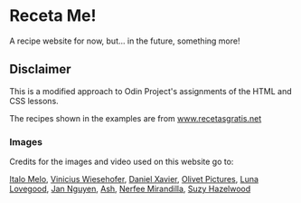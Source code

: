 # Receta Me!
A recipe website for now, but... in the future, something more!

## Disclaimer
This is a modified approach to Odin Project's assignments of the HTML and CSS lessons.

The recipes shown in the examples are from www.recetasgratis.net

### Images
Credits for the images and video used on this website go to:

[Italo Melo](https://www.pexels.com/@italo-melo-881954/), [Vinicius Wiesehofer](https://www.pexels.com/@vinicius-wiesehofer-289347/), [Daniel Xavier](https://www.pexels.com/@danxavier/), [Olivet Pictures](https://www.pexels.com/@orionquest/), [Luna Lovegood](https://www.pexels.com/@luna-lovegood/), [Jan Nguyen](https://www.pexels.com/@xmtnguyen/), [Ash](https://www.pexels.com/@ash-122861/), [Nerfee Mirandilla](https://www.pexels.com/@nerfee-mirandilla-1656989/), [Suzy Hazelwood](https://www.pexels.com/@suzyhazelwood/)
